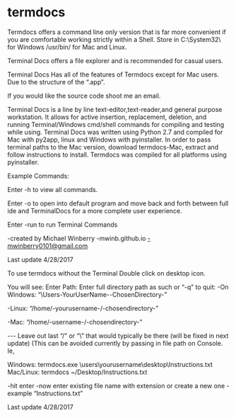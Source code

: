 # termdocs

Termdocs offers a command line only version that is far more convenient if you are comfortable working strictly within a Shell. Store in C:\System32\ for Windows /usr/bin/ for Mac and Linux. 

Terminal Docs offers a file explorer and is recommended for casual users. 

Terminal Docs Has all of the features of Termdocs except  for Mac users. Due to the structure of the “.app”. 

If you would like the source code shoot me an email. 

Terminal Docs is a line by line text-editor,text-reader,and general purpose workstation. It allows for active insertion, replacement, deletion, and running Terminal/Windows cmd/shell commands for compiling and testing while using. Terminal Docs was written using Python 2.7 and compiled for Mac with py2app, linux and Windows with pyinstaller. In order to pass terminal paths to the Mac version, download termdocs-Mac, extract and follow instructions to install. Termdocs was compiled for all platforms using pyinstaller. 

Example Commands:

Enter -h to view all commands. 

Enter -o to open into default program and move back and forth between full ide and TerminalDocs for a more complete user experience. 

Enter -run to run Terminal Commands
 
-created by Michael Winberry
-mwinb.github.io
-mwinberry0101@gmail.com

Last update 4/28/2017

To use termdocs without the Terminal Double click on desktop icon. 

You will see:
Enter Path: 
Enter full directory path as such or “-q” to quit:
-On Windows: “\Users\-YourUserName-\-ChosenDirectory-”

-Linux: “/home/-yourusername-/-chosendirectory-”

-Mac: “/home/-username-/-chosendirectory-”

--- Leave out last “/” or “\” that would typically be there (will be fixed in next update) (This can be avoided currently by passing in file path on Console. Ie,

Windows:  termdocs.exe \users\yourusername\desktop\Instructions.txt
Mac/Linux:  termdocs ~/Desktop/Instructions.txt

-hit enter
-now enter existing file name with extension or create a new one
-example “Instructions.txt”

Last update 4/28/2017

